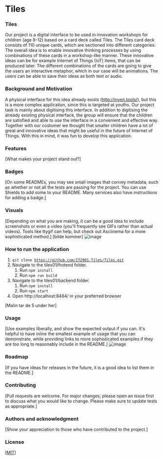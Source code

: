 # Tiles

### Tiles
Our project is a digital interface to be used in innovation workshops for children (age 8-12) based on a card deck called Tiles. The Tiles card deck consists of 110 unique cards, which are sectioned into different categories. The overall idea is to enable innovative thinking processes by using combinations of these cards in a workshop-like manner. These innovative ideas can be for example Internet of Things (IoT) items, that can be produced later. The different combinations of the cards are going to give the users an interactive metaphor, which in our case will be animations. The users can be able to save their ideas as both text or audio.


### Background and Motivation 
A physical interface for this idea already exists (http://inven.tools/), but this is a more complex application, since this is targeted at youths. Our project task is mainly about digitising this interface. In addition to digitising the already existing physical interface, the group will ensure that the children are satisfied and able to use the interface in a convenient and effective way. Together with our costumer we thought that smaller children have a lot of great and innovative ideas that might be useful in the future of Internet of Things. With this in mind, it was fun to develop this application.

### Features
[What makes your project stand out?]
 

### Badges
[On some READMEs, you may see small images that convey metadata, such as whether or not all the tests are passing for the project. You can use Shields to add some to your README. Many services also have instructions for adding a badge.]

### Visuals
[Depending on what you are making, it can be a good idea to include screenshots or even a video (you'll frequently see GIFs rather than actual videos). Tools like ttygif can help, but check out Asciinema for a more sophisticated method.]
[bilde kommer]
![image](https://user-images.githubusercontent.com/42800220/112601270-89f4a800-8e12-11eb-9f4f-509a407c10f0.png)


### How to run the application
1. <code>git clone https://github.com/IT2901-Tiles/Tiles.git</code>
2. Navigate to the tiles01/frotend folder.
    1. Run <code>npm install</code>
    2. Run <code>npm run build</code>
3. Navigate to the tiles01/backend folder.
    1. Run <code>npm install</code>
    2. Run <code>npm start</code>
4. Open http://localhost:8484/ in your preferred browser

[Malin tar de 5 under her]
### Usage
[Use examples liberally, and show the expected output if you can. It's helpful to have inline the smallest example of usage that you can demonstrate, while providing links to more sophisticated examples if they are too long to reasonably include in the README.]
![image](https://user-images.githubusercontent.com/42800220/112293477-7a4e5580-8c92-11eb-93dc-c10c757f1d7b.png)

### Roadmap
[If you have ideas for releases in the future, it is a good idea to list them in the README.]

### Contributing
[Pull requests are welcome. For major changes, please open an issue first to discuss what you would like to change.
Please make sure to update tests as appropriate.]

### Authors and acknowledgment
[Show your appreciation to those who have contributed to the project.]


### License
[[MIT](https://choosealicense.com/licenses/mit/)]


